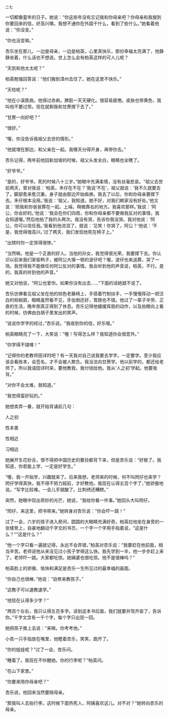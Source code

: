     二七 

   一切都像童年的日子。她说：“你这些年没有忘记我和你母亲吧？你母亲和我接到你要回来的信，好高兴哪。我想不通你在外国干什么，看到了些什么。”她看着他说：“你没变。”

   “你也没变嘛。”

   杏乐坐在那儿，一边是母亲，一边是柏英，心里真快乐，那份幸福太完满了，他静静坐着，什么话也不想说。世上怎么会有柏英这样的可人儿呢？

   “天凯和他太太呢？”

   柏英勉强回答说：“他们搬到漳州去住了。她在这里不快乐。”

   “天柱呢？”

   “他在小溪医病。他得过赤痢。脾脏一天天硬化。很容易疲倦。皮肤也带黄色，我叫他不要过劳。现在就剩我和甘蔗撑下去了。”

   “甘蔗一向好吧？”

   “很好。”

   “喔，你没告诉我祖父去世的情形。”

   “他就埋在那边，和父亲在一起。我哪天分得开身，再带你去。”

   杏乐记得，两年前他回新加坡的时候，祖父头发全白，眼睛也全瞎了。

   “好爷爷。”

   “是的，好爷爷。死的时候八十三岁。”她眼中充满柔情，没有丝毫悲哀。“祖父去世前两天，曾对我说：‘柏英，禾仔在不在？’我说‘不在’，祖父就说：‘我不久就要去了。脚部愈来愈沉重。身子就由那边开始痲痹。我去了以后，你和你母亲要撑下去。禾仔根本没用。’我说：‘祖父，我知道。她不好，对我们赖家没有好处。’他又说：‘把我和你爸爸葬在一起。上端，稍微靠右的地方。我喜欢那样。’我说：‘阿公，你会好的。’他说：‘我会在你们四周，你和你母亲都不要做我反对的事情，我会知道喔。’然后他拍了我的头两次。我没有哭，告诉你我没哭。我对他说：‘阿公，你可以信任我。’我看到他流泪了，就说：‘见笑！你哭了，阿公？’他说：‘不是，我觉得很高兴。’过了两天，我们发现他死在椅子上。”

   “出殡时你一定哭得很惨。”

   “当然嘛。他是一个正直的好人。当他的孙女，我觉得很光荣，我要撑下去。你认识以前来我们家偷鸭子，被阿公大揍一顿的波仔吧？喔，波仔也来送葬，哭了一场。我觉得我不能做任何阿公反对的事情。我会听到他的声音说，柏英，不行。是的，我真的听到他的声音。”

   她又对他说，“阿公也爱你。如果你没有出去……”下面的话她就不说了。

   杏乐彷佛看见祖父坐在他的棕色老藤椅上，手搭着竹制扶手，一手慢慢挥动一把泛白的棕榈扇，眼睛虽然看不见，牙齿倒还好，胃肠也不错。他过了一辈子辛劳、正直的生活，晚年倒真正得到了休息。杏乐记得他缓缓挥扇的动作，以及抬眼向上看的时候，彷佛由白胡子里发出的笑声。

   “说说你学字的经过，”杏乐说。“我收到你的信，好乐哦。”

   柏英眼睛亮了一下，大笑说：“喔！写得怎么样？我知道你会很意外。”

   “你学得不错哩！”

   “记得你的老教师田详时吧？有一天我对自己说我要去学字。一定要学。至少我应该会看账本，会签名，才不会被人欺负。我没法向甘蔗学。他以前学的，都还给老师了。所以我请田详时来，要他教我，我付钱给他。我从‘人之初’学起。他要我背。”

   “对你不会太难，我知道。”

   “我觉得蛮好玩的。”

   她想卖弄一番，就开始背诵前几句：

   人之初

   性本善

   性相近

   习相远

   她展开生花妙舌，恨不得把中国历史的要目都背下来，但是杏乐说：“好极了。我知道，你若能上学，一定是好学生。”

   “喔，我一开始学，兴趣就来了。后来我想，老师来的时候，何不叫罔仔也来学？罔仔学得真快，我不得不努力超前，才好教他。我现在认得五百个字了，”她骄傲地说。“写字比较难。一会儿手就酸了。比刺绣还糟糕。”

   突然，她眼中现出奇妙的光芒，她说，“我给你看一件事。”她回头大叫罔仔。

   “罔仔，来这里，把书带来。”她转身对杏乐说：“你会吓一跳！”

   过了一会，六岁的孩子进入房间，圆圆的大眼睛充满好奇。柏英拉他坐在身旁的一张矮凳上，自豪地翻动千字文的书页，一个字一个字用手指着说，“这是什么？”“这是什么？”

   “他一个字只看一遍就记得，永远不会弄错，”柏英对杏乐说：“我要赶在他前面，相当辛苦。老师说他从来没见过小孩子学得这么快。我先学到一半，他一步步赶上来了。老师吓一跳。大家都吃惊。她姨婆也很吃惊。他不是很棒吗？”

   柏英脸上的骄傲、愉快和满足是杏乐一生所见过的最幸福的画面。

   “你自己也很棒，”他说：“自修来教孩子。”

   “这教子可以速教速学。”

   “他现在认得多少字？”

   “两百个左右，我只认得五百多字。读到这本书后面，我们就要并驾齐驱了，告诉你。”千字文含有一千个字，每个字只出现一回。

   她把孩子推上去说：“来嘛。你考考他。”

   小孩一只手指放在嘴里，他瞪着杏乐，笑笑，跑开了。

   “你的娃娃呢？”过了一会，杏乐问。

   “睡着了。我现在不吵醒她。你的行李呢？”柏英问。

   “在山下家里。”

   “你要来陪你母亲吧？”

   杏乐说，他回来当然要陪母亲。

   “那我叫人去抬行李。这时候下面热死人，阿姨喜欢这儿。对不对？”她转向杏乐的母亲。

